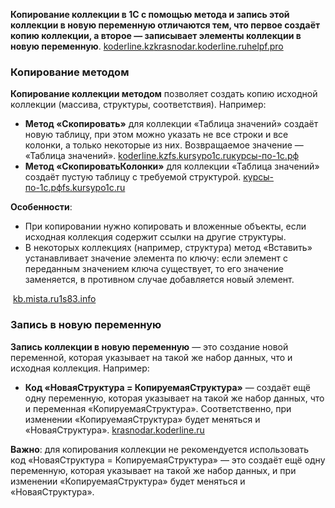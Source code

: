 **Копирование коллекции в 1С с помощью метода и запись этой коллекции в новую переменную отличаются тем, что первое создаёт копию коллекции, а второе — записывает элементы коллекции в новую переменную**. [koderline.kz](https://www.koderline.kz/expert/narabotki/article-tablitsa-znacheniy-peremennykh/)[krasnodar.koderline.ru](https://krasnodar.koderline.ru/expert/narabotki/article-skopirovat-strukturu-v-konfiguratsii-sistemy-1s-predpriyatie/)[helpf.pro](https://helpf.pro/faq8/view/99.html)

### Копирование методом

**Копирование коллекции методом** позволяет создать копию исходной коллекции (массива, структуры, соответствия). Например:

- **Метод «Скопировать»** для коллекции «Таблица значений» создаёт новую таблицу, при этом можно указать не все строки и все колонки, а только некоторые из них. Возвращаемое значение — «Таблица значений». [koderline.kz](https://www.koderline.kz/expert/narabotki/article-tablitsa-znacheniy-peremennykh/)[fs.kursypo1c.ru](https://fs.kursypo1c.ru/free/articles/programmist1C/%D0%9A%D1%83%D1%80%D1%81%D1%8B-%D0%BF%D0%BE-1%D0%A1.%D1%80%D1%84%20-%20%D0%9F%D1%80%D0%B8%D0%B5%D0%BC%D1%8B%20%D1%80%D0%B0%D0%B1%D0%BE%D1%82%D1%8B%20%D1%81%20%D1%83%D0%BD%D0%B8%D0%B2%D0%B5%D1%80%D1%81%D0%B0%D0%BB%D1%8C%D0%BD%D1%8B%D0%BC%D0%B8%20%D0%BA%D0%BE%D0%BB%D0%BB%D0%B5%D0%BA%D1%86%D0%B8%D1%8F%D0%BC%D0%B8.pdf)[курсы-по-1с.рф](https://xn----1-bedvffifm4g.xn--p1ai/articles/%D1%80%D0%B0%D0%B1%D0%BE%D1%82%D0%B0-%D1%81-%D1%83%D0%BD%D0%B8%D0%B2%D0%B5%D1%80%D1%81%D0%B0%D0%BB%D1%8C%D0%BD%D1%8B%D0%BC%D0%B8-%D0%BA%D0%BE%D0%BB%D0%BB%D0%B5%D0%BA%D1%86%D0%B8%D1%8F%D0%BC%D0%B8/)
- **Метод «СкопироватьКолонки»** для коллекции «Таблица значений» создаёт пустую таблицу с требуемой структурой. [курсы-по-1с.рф](https://xn----1-bedvffifm4g.xn--p1ai/articles/%D1%80%D0%B0%D0%B1%D0%BE%D1%82%D0%B0-%D1%81-%D1%83%D0%BD%D0%B8%D0%B2%D0%B5%D1%80%D1%81%D0%B0%D0%BB%D1%8C%D0%BD%D1%8B%D0%BC%D0%B8-%D0%BA%D0%BE%D0%BB%D0%BB%D0%B5%D0%BA%D1%86%D0%B8%D1%8F%D0%BC%D0%B8/)[fs.kursypo1c.ru](https://fs.kursypo1c.ru/free/articles/programmist1C/%D0%9A%D1%83%D1%80%D1%81%D1%8B-%D0%BF%D0%BE-1%D0%A1.%D1%80%D1%84%20-%20%D0%9F%D1%80%D0%B8%D0%B5%D0%BC%D1%8B%20%D1%80%D0%B0%D0%B1%D0%BE%D1%82%D1%8B%20%D1%81%20%D1%83%D0%BD%D0%B8%D0%B2%D0%B5%D1%80%D1%81%D0%B0%D0%BB%D1%8C%D0%BD%D1%8B%D0%BC%D0%B8%20%D0%BA%D0%BE%D0%BB%D0%BB%D0%B5%D0%BA%D1%86%D0%B8%D1%8F%D0%BC%D0%B8.pdf)

**Особенности**:

- При копировании нужно копировать и вложенные объекты, если исходная коллекция содержит ссылки на другие структуры.
- В некоторых коллекциях (например, структура) метод «Вставить» устанавливает значение элемента по ключу: если элемент с переданным значением ключа существует, то его значение заменяется, в противном случае добавляется новый элемент.

 [kb.mista.ru](https://kb.mista.ru/article.php?id=111)[1s83.info](https://1s83.info/koding/struktura-v-1s.html)

### Запись в новую переменную

**Запись коллекции в новую переменную** — это создание новой переменной, которая указывает на такой же набор данных, что и исходная коллекция. Например:

- **Код «НоваяСтруктура = КопируемаяСтруктура»** — создаёт ещё одну переменную, которая указывает на такой же набор данных, что и переменная «КопируемаяСтруктура». Соответственно, при изменении «КопируемаяСтруктура» будет меняться и «НоваяСтруктура». [krasnodar.koderline.ru](https://krasnodar.koderline.ru/expert/narabotki/article-skopirovat-strukturu-v-konfiguratsii-sistemy-1s-predpriyatie/)

**Важно**: для копирования коллекции не рекомендуется использовать код «НоваяСтруктура = КопируемаяСтруктура» — это создаёт ещё одну переменную, которая указывает на такой же набор данных, и при изменении «КопируемаяСтруктура» будет меняться и «НоваяСтруктура».